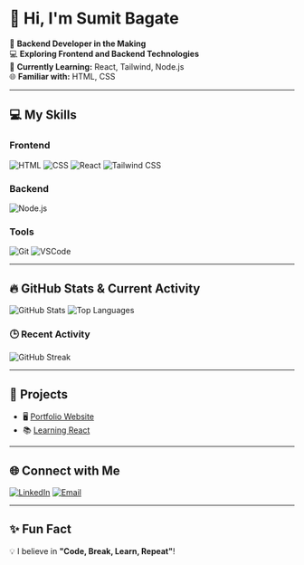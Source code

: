 # 👋 Hi, I'm  Sumit Bagate

🎯 **Backend Developer in the Making**  
💻 **Exploring Frontend and Backend Technologies**  
🌱 **Currently Learning:** React, Tailwind, Node.js  
🌐 **Familiar with:** HTML, CSS  

---

## 💻 My Skills
### Frontend
![HTML](https://img.shields.io/badge/HTML-E34F26?style=for-the-badge&logo=html5&logoColor=white)
![CSS](https://img.shields.io/badge/CSS-1572B6?style=for-the-badge&logo=css3&logoColor=white)
![React](https://img.shields.io/badge/React-61DAFB?style=for-the-badge&logo=react&logoColor=black)
![Tailwind CSS](https://img.shields.io/badge/Tailwind_CSS-38B2AC?style=for-the-badge&logo=tailwind-css&logoColor=white)

### Backend
![Node.js](https://img.shields.io/badge/Node.js-339933?style=for-the-badge&logo=node.js&logoColor=white)

### Tools
![Git](https://img.shields.io/badge/Git-F05032?style=for-the-badge&logo=git&logoColor=white)
![VSCode](https://img.shields.io/badge/VS_Code-007ACC?style=for-the-badge&logo=visual-studio-code&logoColor=white)

---

## 🔥 GitHub Stats & Current Activity
![GitHub Stats](https://github-readme-stats.vercel.app/api?username=yourusername&show_icons=true&theme=radical)
![Top Languages](https://github-readme-stats.vercel.app/api/top-langs/?username=yourusername&layout=compact&theme=radical)

### 🕒 Recent Activity
![GitHub Streak](https://streak-stats.demolab.com?user=yourusername&theme=radical&hide_border=true&date_format=j%20M%5B%20Y%5D)

---

## 🌟 Projects
- 🖥️ [Portfolio Website]([https://yourportfolio.com](https://portfolio-six-azure-60.vercel.app))  
- 📚 [Learning React](https://github.com/yourusername/learning-react)  

---

## 🌐 Connect with Me
[![LinkedIn](https://img.shields.io/badge/LinkedIn-Connect-blue?style=for-the-badge&logo=linkedin)](https://www.linkedin.com/in/sumit-bagate-97871b296/)
[![Email](https://img.shields.io/badge/Email-Send_Email-red?style=for-the-badge&logo=gmail&logoColor=white)](sumitbagate3@gmail.com)

---

## ✨ Fun Fact
💡 I believe in **"Code, Break, Learn, Repeat"**!
